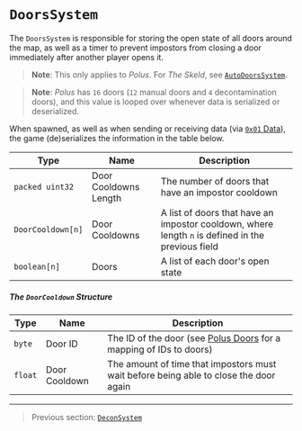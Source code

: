 # `DoorsSystem`

The `DoorsSystem` is responsible for storing the open state of all doors around the map, as well as a timer to prevent impostors from closing a door immediately after another player opens it.

> **Note**: This only applies to *Polus*. For *The Skeld*, see [`AutoDoorsSystem`](07_autodoorssystem.md).

> **Note**: *Polus* has `16` doors (`12` manual doors and `4` decontamination doors), and this value is looped over whenever data is serialized or deserialized.

When spawned, as well as when sending or receiving data (via [`0x01` Data](../03_gamedata_and_gamedatato_message_types/01_data.md)), the game (de)serializes the information in the table below.

| Type | Name | Description |
| --- | --- | --- |
| `packed uint32` | Door Cooldowns Length | The number of doors that have an impostor cooldown |
| `DoorCooldown[n]` | Door Cooldowns | A list of doors that have an impostor cooldown, where length `n` is defined in the previous field |
| `boolean[n]` | Doors | A list of each door's open state |

##### The `DoorCooldown` Structure

| Type | Name | Description |
| --- | --- | --- |
| `byte` | Door ID | The ID of the door (see [Polus Doors](../04_rpc_message_types/28_repairsystem.md#polus-doors) for a mapping of IDs to doors) |
| `float` | Door Cooldown | The amount of time that impostors must wait before being able to close the door again |

---

> Previous section: [`DeconSystem`](10_deconsystem.md)
